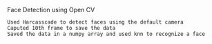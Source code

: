 Face Detection using Open CV

	Used Harcasscade to detect faces using the default camera
	Caputed 10th frame to save the data
	Saved the data in a numpy array and used knn to recognize a face
